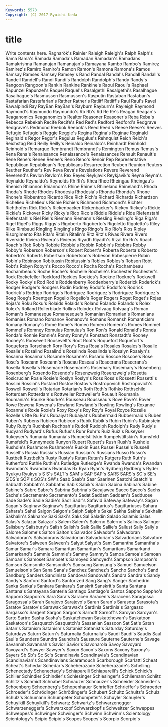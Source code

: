 ```yaml
---
Keywords: 5578 
Copyright: (C) 2017 Ryuichi Ueda
---
```


# title

Write contents here.
Ragnarök's Rainier Raleigh Raleigh's Ralph Ralph's Rama Rama's Ramada Ramada's
Ramadan Ramadan's Ramadans Ramakrishna Ramanujan Ramanujan's Ramayana Rambo Rambo's Ramirez
Ramirez's Ramiro Ramiro's Ramon Ramon's Ramona Ramona's Ramos Ramsay Ramses
Ramsey Ramsey's Rand Randal Randal's Randall Randall's Randell Randell's Randi
Randi's Randolph Randolph's Randy Randy's Rangoon Rangoon's Rankin Rankine Rankine's
Raoul Raoul's Raphael Rapunzel Rapunzel's Raquel Raquel's Rasalgethi Rasalgethi's Rasalhague
Rasalhague's Rasmussen Rasmussen's Rasputin Rastaban Rastaban's Rastafarian Rastafarian's Rather Rather's
Ratliff Ratliff's Raul Raul's Ravel Rawalpindi Ray RayBan RayBan's Rayburn
Rayburn's Rayleigh Raymond Raymond's Raymundo Raymundo's Rb Rb's Rd Re
Re's Reagan Reagan's Reaganomics Reaganomics's Realtor Reasoner Reasoner's Reba Reba's
Rebecca Rebekah Recife Recife's Red Red's Redford Redford's Redgrave Redgrave's
Redmond Reebok Reebok's Reed Reed's Reese Reese's Reeves Refugio Refugio's
Reggie Reggie's Regina Regina's Reginae Reginald Reginald's Regor Regor's Regulus
Regulus's Rehnquist Reich Reich's Reichstag Reid Reilly Reilly's Reinaldo Reinaldo's
Reinhardt Reinhold Reinhold's Remarque Rembrandt Rembrandt's Remington Remus Remus's Rena
Rena's Renaissance Renaissance's Renaissances Renault Renault's Rene Rene's Renee Renee's
Reno Reno's Renoir Rep Representative Republican Republican's Republicans Resurrection Reuben
Reunion Reuters Reuther Reuther's Rev Reva Reva's Revelations Revere Reverend
Reverend's Revlon Revlon's Rex Reyes Reykjavik Reykjavik's Reyna Reyna's Reynaldo
Reynaldo's Reynolds Rh Rh's Rhea Rhee Rheingau Rheingau's Rhenish Rhiannon
Rhiannon's Rhine Rhine's Rhineland Rhineland's Rhoda Rhoda's Rhode Rhodes Rhodesia
Rhodesia's Rhonda Rhonda's Rhone Rhone's Ribbentrop Ricardo Rice Rich Rich's
Richard Richards Richardson Richelieu Richelieu's Richie Richie's Richmond Richmond's Richter
Richthofen Rick Rick's Rickenbacker Rickenbacker's Rickey Rickey's Rickie Rickie's Rickover
Ricky Ricky's Rico Rico's Riddle Riddle's Ride Riefenstahl Riefenstahl's Riel
Riel's Riemann Riemann's Riesling Riesling's Riga Riga's Rigel Rigel's Riggs
Riggs's Rigoberto Rigoberto's Rigoletto Rigoletto's Riley Rilke Rimbaud Ringling Ringling's
Ringo Ringo's Rio Rio's Rios Ripley Risorgimento Rita Rita's Ritalin
Ritalin's Ritz Ritz's Rivas Rivera Rivers Riverside Riviera Riviera's Rivieras
Riyadh Riyadh's Rizal Rn Rn's Roach Roach's Rob Rob's Robbie
Robbie's Robbin Robbin's Robbins Robby Robby's Roberson Roberson's Robert Robert's
Roberta Roberta's Roberto Roberto's Roberts Robertson Robertson's Robeson Robespierre Robin
Robin's Robinson Robitussin Robitussin's Robles Robles's Robson Robt Robt's Robyn
Robyn's Rocco Rocco's Rocha Rocha's Rochambeau Rochambeau's Roche Roche's Rochelle
Rochelle's Rochester Rochester's Rock Rockefeller Rockford Rockies Rockies's Rockne Rockne's
Rockwell Rocky Rocky's Rod Rod's Roddenberry Roddenberry's Roderick Roderick's Rodger
Rodger's Rodgers Rodin Rodney Rodolfo Rodolfo's Rodrick Rodrick's Rodrigo Rodrigo's
Rodriguez Rodriguez's Rodriquez Rodriquez's Roeg Roeg's Roentgen Rogelio Rogelio's Roger
Rogers Roget Roget's Rojas Rojas's Roku Roku's Rolaids Rolaids's Roland
Rolando Rolando's Rolex Rolex's Rolland Rollerblade Rollins Rolodex Rolvaag Rolvaag's
Roman Roman's Romanesque Romanesque's Romanian Romanian's Romanians Romanies Romano Romanov
Romanov's Romans Romansh Romanticism Romany Romany's Rome Rome's Romeo Romero
Romero's Romes Rommel Rommel's Romney Romulus Romulus's Ron Ron's Ronald
Ronald's Ronda Ronda's Ronnie Ronnie's Ronny Ronny's Ronstadt Ronstadt's Rooney
Rooney's Roosevelt Roosevelt's Root Root's Roquefort Roquefort's Roqueforts Rorschach Rory
Rory's Rosa Rosa's Rosales Rosales's Rosalie Rosalie's Rosalind Rosalind's Rosalinda
Rosalinda's Rosalyn Rosalyn's Rosanna Rosanna's Rosanne Rosanne's Rosario Roscoe Roscoe's
Rose Rose's Roseann Roseann's Roseau Roseau's Rosecrans Rosecrans's Rosella Rosella's
Rosemarie Rosemarie's Rosemary Rosemary's Rosenberg Rosenberg's Rosendo Rosendo's Rosenzweig Rosenzweig's
Rosetta Rosicrucian Rosie Rosie's Roslyn Roslyn's Ross Ross's Rossetti Rossetti's
Rossini Rossini's Rostand Rostov Rostov's Rostropovich Rostropovich's Roswell Roswell's Rotarian
Rotarian's Roth Roth's Rothko Rothschild Rotterdam Rotterdam's Rottweiler Rottweiler's Rouault
Roumania Roumania's Rourke Rourke's Rousseau Rousseau's Rove Rove's Rover Rowe
Rowena Rowena's Rowland Rowland's Rowling Rowling's Roxanne Roxanne's Roxie Roxie's
Roxy Roxy's Roy Roy's Royal Royce Rozelle Rozelle's Rte Ru
Ru's Rubaiyat Rubaiyat's Rubbermaid Rubbermaid's Ruben Ruben's Rubens Rubicon Rubicon's
Rubik Rubik's Rubin Rubin's Rubinstein Ruby Ruby's Ruchbah Ruchbah's Rudolf
Rudolph Rudolph's Rudy Rudy's Rudyard Rudyard's Rufus Rufus's Ruhr Ruhr's
Ruiz Ruiz's Rukeyser Rukeyser's Rumania Rumania's Rumpelstiltskin Rumpelstiltskin's Rumsfeld Rumsfeld's
Runnymede Runyon Rupert Rupert's Rush Rush's Rushdie Rushdie's Rushmore Rushmore's
Ruskin Russ Russel Russel's Russell Russell's Russia Russia's Russian Russian's
Russians Russo Russo's Rustbelt Rustbelt's Rusty Rusty's Rutan Rutan's Rutgers
Ruth Ruth's Rutherford Ruthie Ruthie's Rutledge Rutledge's Rwanda Rwanda's Rwandan
Rwandan's Rwandans Rwandas Rx Ryan Ryan's Rydberg Rydberg's Ryder Ryukyu
Ryukyu's S S's SALT's SAM's SAP SAP's SARS SARS's SC's
SE's SIDS's SOP's SOS's SW's Saab Saab's Saar Saarinen Saatchi
Saatchi's Sabbath Sabbath's Sabbaths Sabik Sabik's Sabin Sabina Sabina's Sabine
Sabine's Sabre Sabre's Sabrina Sabrina's Sacajawea Sacco Sacco's Sachs Sachs's
Sacramento Sacramento's Sadat Saddam Saddam's Sadducee Sade Sade's Sadie Sadie's
Sadr Sadr's Safavid Safeway Safeway's Sagan Sagan's Saginaw Saginaw's Sagittarius
Sagittarius's Sagittariuses Sahara Sahara's Sahel Saigon Saigon's Saiph Saiph's Sakai
Sakha Sakha's Sakhalin Sakhalin's Sakharov Saki Saki's Saks Sal Saladin
Salado Salamis Salas Salas's Salazar Salazar's Salem Salem's Salerno Salerno's
Salinas Salinger Salisbury Salisbury's Salish Salish's Salk Sallie Sallie's Sallust
Sally Sally's Salome Salome's Salton Salton's Salvador Salvador's Salvadoran Salvadoran's
Salvadorans Salvadorian Salvadorian's Salvadorians Salvatore Salvatore's Salween Salween's Salyut Salyut's
Sam Samantha Samantha's Samar Samar's Samara Samaritan Samaritan's Samaritans Samarkand
Samarkand's Sammie Sammie's Sammy Sammy's Samoa Samoa's Samoan Samoan's Samoset
Samoset's Samoyed Samoyed's Sampson Sampson's Samson Samsonite Samsonite's Samsung Samsung's
Samuel Samuelson Samuelson's San Sana Sana's Sanchez Sanchez's Sancho Sancho's
Sand Sandburg Sanders Sandinista Sandoval Sandoval's Sandra Sandra's Sandy Sandy's
Sanford Sanford's Sanforized Sang Sang's Sanger Sanhedrin Sanka Sanka's Sankara
Sankara's Sanskrit Sanskrit's Santa Santana Santana's Santayana Santeria Santiago Santiago's
Santos Sappho Sappho's Sapporo Sapporo's Sara Sara's Saracen Saracen's Saracens
Saragossa Saragossa's Sarah Sarajevo Sarajevo's Saran Saran's Sarasota Sarasota's Saratov
Saratov's Sarawak Sarawak's Sardinia Sardinia's Sargasso Sargasso's Sargent Sargon Sargon's
Sarnoff Sarnoff's Saroyan Saroyan's Sarto Sartre Sasha Sasha's Saskatchewan Saskatchewan's
Saskatoon Saskatoon's Sasquatch Sasquatch's Sassanian Sassoon Sat Sat's Satan Satan's
Satanism Satanism's Satanist Satanist's Saturday Saturday's Saturdays Saturn Saturn's Saturnalia
Saturnalia's Saudi Saudi's Saudis Saul Saul's Saunders Saundra Saundra's Saussure
Sauterne Sauterne's Savage Savannah Savannah's Savior Savior's Savonarola Savoy Savoyard
Savoyard's Sawyer Sawyer's Saxon Saxon's Saxons Saxony Saxony's Sayers Sb
Sb's Sc Sc's Scandinavia Scandinavia's Scandinavian Scandinavian's Scandinavians Scaramouch Scarborough
Scarlatti Scheat Scheat's Schedar Schedar's Scheherazade Scheherazade's Schelling Schenectady Schenectady's
Schiaparelli Schiaparelli's Schick Schick's Schiller Schindler Schindler's Schlesinger Schlesinger's Schliemann
Schlitz Schlitz's Schmidt Schnabel Schnauzer Schnauzer's Schneider Schneider's Schoenberg Schoenberg's
Schopenhauer Schrieffer Schrieffer's Schroeder Schroeder's Schrödinger Schrödinger's Schubert Schultz Schultz's
Schulz Schulz's Schumann Schumpeter Schumpeter's Schuyler Schuyler's Schuylkill Schuylkill's Schwartz
Schwartz's Schwarzenegger Schwarzenegger's Schwarzkopf Schwarzkopf's Schweitzer Schweppes Schweppes's Schwinger Schwinger's
Schwinn Schwinn's Scientology Scientology's Scipio Scipio's Scopes Scopes's Scorpio Scorpio's
